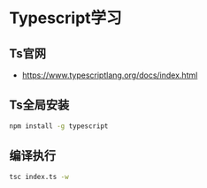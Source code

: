 Typescript学习
===
Ts官网
---
 - https://www.typescriptlang.org/docs/index.html

Ts全局安装
---
```bash
npm install -g typescript
```
编译执行
---
```bash
tsc index.ts -w
```



